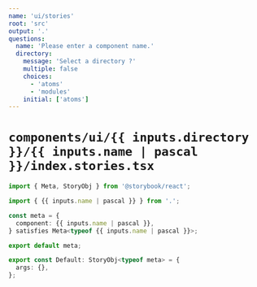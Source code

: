 ```yaml
---
name: 'ui/stories'
root: 'src'
output: '.'
questions:
  name: 'Please enter a component name.'
  directory:
    message: 'Select a directory ?'
    multiple: false
    choices:
      - 'atoms'
      - 'modules'
    initial: ['atoms']
---
```


# `components/ui/{{ inputs.directory }}/{{ inputs.name | pascal }}/index.stories.tsx`

```typescript
import { Meta, StoryObj } from '@storybook/react';

import { {{ inputs.name | pascal }} } from '.';

const meta = {
  component: {{ inputs.name | pascal }},
} satisfies Meta<typeof {{ inputs.name | pascal }}>;

export default meta;

export const Default: StoryObj<typeof meta> = {
  args: {},
};

```
